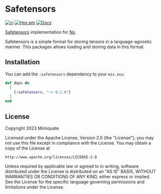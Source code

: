 # Safetensors

[![ci](https://github.com/mimiquate/safetensors/actions/workflows/ci.yml/badge.svg?branch=main)](https://github.com/mimiquate/safetensors/actions?query=branch%3Amain)
[![Hex.pm](https://img.shields.io/hexpm/v/safetensors.svg)](https://hex.pm/packages/safetensors)
[![Docs](https://img.shields.io/badge/docs-gray.svg)](https://hexdocs.pm/safetensors)

[Safetensors](https://huggingface.co/docs/safetensors/index) implementation for [Nx](https://github.com/elixir-nx/nx).

Safetensors is a simple format for storing tensors in a language-agnostic manner. This packages allows loading and storing data in this format.

## Installation

You can add the `:safetensors` dependency to your `mix.exs`:

```elixir
def deps do
  [
    {:safetensors, "~> 0.2.0"}
  ]
end
```

## License

Copyright 2023 Mimiquate

Licensed under the Apache License, Version 2.0 (the "License");
you may not use this file except in compliance with the License.
You may obtain a copy of the License at

    http://www.apache.org/licenses/LICENSE-2.0

Unless required by applicable law or agreed to in writing, software
distributed under the License is distributed on an "AS IS" BASIS,
WITHOUT WARRANTIES OR CONDITIONS OF ANY KIND, either express or implied.
See the License for the specific language governing permissions and
limitations under the License.
